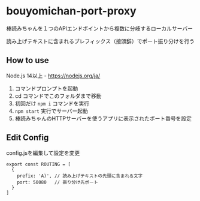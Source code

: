 # bouyomichan-port-proxy

棒読みちゃんを１つのAPIエンドポイントから複数に分岐するローカルサーバー

読み上げテキストに含まれるプレフィックス（接頭辞）でポート振り分けを行う

## How to use

Node.js 14以上 - https://nodejs.org/ja/

1. コマンドプロンプトを起動
2. cd コマンドでこのフォルダまで移動
3. 初回だけ `npm i` コマンドを実行
4. `npm start` 実行でサーバー起動
5. 棒読みちゃんのHTTPサーバーを使うアプリに表示されたポート番号を設定

## Edit Config
config.jsを編集して設定を変更

```
export const ROUTING = [
  {
    prefix: 'A)', // 読み上げテキストの先頭に含まれる文字
    port: 50080   // 振り分け先ポート
  }
]
```
